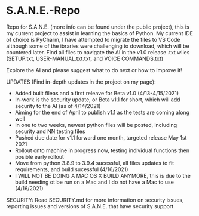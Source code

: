 # S.A.N.E.-Repo
Repo for S.A.N.E. (more info can be found under the public project), this is my current project to assist in learning the basics of Python. My current IDE of choice is PyCharm, I have attempted to migrate the files to VS Code although some of the ibraries were challenging to download, which will be countered later. Find all files to navigate the AI in the v1.0 release .txt wiles (SETUP.txt, USER-MANUAL.txt.txt, and VOICE COMMANDS.txt)

Explore the AI and please suggest what to do next or how to improve it!




UPDATES (Find in-depth updates in the project on my page):
- Added built fileas and a first releave for Beta v1.0 (4/13-4/15/2021)
- In-work is the security update, or Beta v1.1 for short, which will add security to the AI (as of 4/14/2021)
- Aiming for the end of April to publish v1.1 as the tests are coming along well
- In one to two weeks, newest python files will be posted, including security and NN testing files
- Pushed due date for v1.1 forward one month, targeted release May 1st 2021
- Rollout onto machine in progress now, testing individual functions then posible early rollout
- Move from python 3.8.9 to 3.9.4 sucessful, all files updates to fit requirements, and build sucessful (4/16/2021)
- I WILL NOT BE DOING A MAC OS X BUILD ANYMORE, this is due to the build needing ot be run on a Mac and I do not have a Mac to use (4/16/2021)

SECURITY:
Read SECURITY.md for more information on security issues, reporting issues and versions of S.A.N.E. that have security support.
